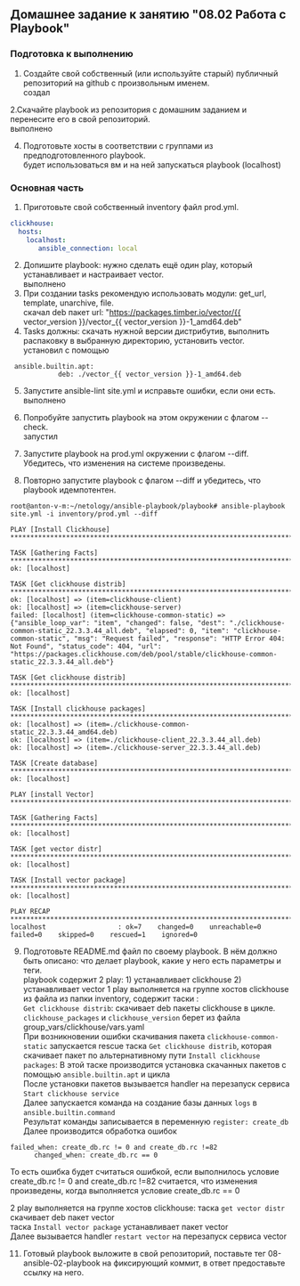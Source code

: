 ## Домашнее задание к занятию "08.02 Работа с Playbook"

### Подготовка к выполнению
1. Создайте свой собственный (или используйте старый) публичный репозиторий на github с произвольным именем.  
создал

2.Скачайте playbook из репозитория с домашним заданием и перенесите его в свой репозиторий.  
выполнено

4. Подготовьте хосты в соответствии с группами из предподготовленного playbook.  
будет использоваться вм и на ней запускаться playbook (localhost)

### Основная часть  
1. Приготовьте свой собственный inventory файл prod.yml.  

```yml
clickhouse:
  hosts:
    localhost:
       ansible_connection: local

```
2. Допишите playbook: нужно сделать ещё один play, который устанавливает и настраивает vector.  
выполнено
3. При создании tasks рекомендую использовать модули: get_url, template, unarchive, file.  
скачал deb пакет
url: "https://packages.timber.io/vector/{{ vector_version }}/vector_{{ vector_version }}-1_amd64.deb"
4. Tasks должны: скачать нужной версии дистрибутив, выполнить распаковку в выбранную директорию, установить vector.  
установил с помощью
```
 ansible.builtin.apt:
            deb: ./vector_{{ vector_version }}-1_amd64.deb
```

5. Запустите ansible-lint site.yml и исправьте ошибки, если они есть.  
выполнено
6. Попробуйте запустить playbook на этом окружении с флагом --check.  
запустил
7. Запустите playbook на prod.yml окружении с флагом --diff. Убедитесь, что изменения на системе произведены.  

8. Повторно запустите playbook с флагом --diff и убедитесь, что playbook идемпотентен.

```
root@anton-v-m:~/netology/ansible-playbook/playbook# ansible-playbook site.yml -i inventory/prod.yml --diff

PLAY [Install Clickhouse] ***************************************************************************************************************************************

TASK [Gathering Facts] ******************************************************************************************************************************************
ok: [localhost]

TASK [Get clickhouse distrib] ***********************************************************************************************************************************
ok: [localhost] => (item=clickhouse-client)
ok: [localhost] => (item=clickhouse-server)
failed: [localhost] (item=clickhouse-common-static) => {"ansible_loop_var": "item", "changed": false, "dest": "./clickhouse-common-static_22.3.3.44_all.deb", "elapsed": 0, "item": "clickhouse-common-static", "msg": "Request failed", "response": "HTTP Error 404: Not Found", "status_code": 404, "url": "https://packages.clickhouse.com/deb/pool/stable/clickhouse-common-static_22.3.3.44_all.deb"}

TASK [Get clickhouse distrib] ***********************************************************************************************************************************
ok: [localhost]

TASK [Install clickhouse packages] ******************************************************************************************************************************
ok: [localhost] => (item=./clickhouse-common-static_22.3.3.44_amd64.deb)
ok: [localhost] => (item=./clickhouse-client_22.3.3.44_all.deb)
ok: [localhost] => (item=./clickhouse-server_22.3.3.44_all.deb)

TASK [Create database] ******************************************************************************************************************************************
ok: [localhost]

PLAY [install Vector] *******************************************************************************************************************************************

TASK [Gathering Facts] ******************************************************************************************************************************************
ok: [localhost]

TASK [get vector distr] *****************************************************************************************************************************************
ok: [localhost]

TASK [Install vector package] ***********************************************************************************************************************************
ok: [localhost]

PLAY RECAP ******************************************************************************************************************************************************
localhost                  : ok=7    changed=0    unreachable=0    failed=0    skipped=0    rescued=1    ignored=0   

```

9. Подготовьте README.md файл по своему playbook. В нём должно быть описано: что делает playbook, какие у него есть параметры и теги.   
playbook содержит 2 play: 1) устанавливает clickhouse 2) устанавливает vector
1 play выполняется на группе хостов clickhouse из файла из папки inventory, содержит таски :  
`Get clickhouse distrib`: скачивает deb пакеты clickhouse в цикле. `clickhouse_packages` и `clickhouse_version` берет из файла group_vars/clickhouse/vars.yaml  
При возникновении ошибки скачивания пакета `clickhouse-common-static` запускается rescue таска `Get clickhouse distrib`,  которая скачивает пакет по альтернативному пути 
`Install clickhouse packages`: В этой таске производится установка скачанных пакетов с помощью `ansible.builtin.apt` и цикла  
После установки пакетов вызывается handler на перезапуск сервиса `Start clickhouse service`  
Далее запускается команда на создание базы данных `logs` в `ansible.builtin.command`  
Результат команды записывается в переменную `register: create_db`  
Далее производится обработка ошибок
```
failed_when: create_db.rc != 0 and create_db.rc !=82
      changed_when: create_db.rc == 0
```
То есть ошибка будет считаться ошибкой, если выполнилось условие create_db.rc != 0 and create_db.rc !=82
считается, что изменения произведены, когда выполняется условие create_db.rc == 0


2 play выполняется на группе хостов clickhouse: 
таска `get vector distr` скачивает deb пакет vector  
таска `Install vector package` устанавливает пакет vector  
Далее вызывается handler `restart vector` на перезапуск сервиса vector

11. Готовый playbook выложите в свой репозиторий, поставьте тег 08-ansible-02-playbook на фиксирующий коммит, в ответ предоставьте ссылку на него.  
